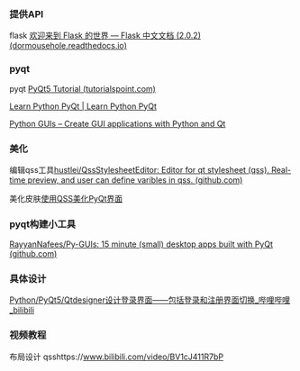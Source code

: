 ### 提供API

flask [欢迎来到 Flask 的世界 — Flask 中文文档 (2.0.2) (dormousehole.readthedocs.io)](https://dormousehole.readthedocs.io/en/latest/index.html)



### pyqt

pyqt [PyQt5 Tutorial (tutorialspoint.com)](https://www.tutorialspoint.com/pyqt5/index.htm)

[Learn Python PyQt | Learn Python PyQt](https://pythonpyqt.com/)

[Python GUIs – Create GUI applications with Python and Qt](https://www.pythonguis.com/)

### 美化

编辑qss工具[hustlei/QssStylesheetEditor: Editor for qt stylesheet (qss). Real-time preview, and user can define varibles in qss. (github.com)](https://github.com/hustlei/QssStylesheetEditor)

美化皮肤[使用QSS美化PyQt界面](https://zhuanlan.zhihu.com/p/390192953)



### pyqt构建小工具

[RayyanNafees/Py-GUIs: 15 minute (small) desktop apps built with PyQt (github.com)](https://github.com/RayyanNafees/Py-GUIs)



### 具体设计

[Python/PyQt5/Qtdesigner设计登录界面——包括登录和注册界面切换_哔哩哔哩_bilibili](https://www.bilibili.com/video/BV1Li4y1m79p?spm_id_from=333.337.search-card.all.click)



### 视频教程

布局设计 qsshttps://www.bilibili.com/video/BV1cJ411R7bP